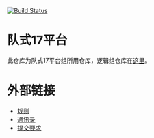 [![Build Status](https://magnum.travis-ci.com/EESAST/teamstyle17.svg?token=zn12U4RE55Mq67yBmzAm)](https://magnum.travis-ci.com/EESAST/teamstyle17)

# 队式17平台

此仓库为队式17平台组所用仓库，逻辑组仓库在[这里](https://github.com/EESAST/teamstyle17-core)。

# 外部链接

* [规则](https://github.com/EESAST/teamstyle17-core/blob/master/rule.md)
* [通讯录](https://github.com/EESAST/teamstyle17/wiki/%E9%80%9A%E8%AE%AF%E5%BD%95)
* [提交要求](https://github.com/EESAST/teamstyle17/blob/master/CONTRIBUTING.md)
